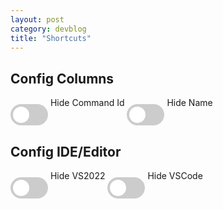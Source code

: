 ```yaml
---
layout: post
category: devblog
title: "Shortcuts"
---
```


<style>
  /* .main-content {
    padding: 3rem 0rem;
  } */

  .hide-com {
      display: none;
  }

  .hide-name {
      display: none;
  }

.switch {
  position: relative;
  display: inline-block;
  width: 60px;
  height: 34px;
}

.switch input { 
  opacity: 0;
  width: 0;
  height: 0;
}

.slider {
  position: absolute;
  cursor: pointer;
  top: 0;
  left: 0;
  right: 0;
  bottom: 0;
  background-color: #ccc;
  -webkit-transition: .4s;
  transition: .4s;
}

.slider:before {
  position: absolute;
  content: "";
  height: 26px;
  width: 26px;
  left: 4px;
  bottom: 4px;
  background-color: white;
  -webkit-transition: .4s;
  transition: .4s;
}

input:checked + .slider {
  background-color: #2196F3;
}

input:focus + .slider {
  box-shadow: 0 0 1px #2196F3;
}

input:checked + .slider:before {
  -webkit-transform: translateX(26px);
  -ms-transform: translateX(26px);
  transform: translateX(26px);
}

/* Rounded sliders */
.slider.round {
  border-radius: 34px;
}

.slider.round:before {
  border-radius: 50%;
}
</style>

## Config Columns 
<label class="switch">
  <input id="com-switch" type="checkbox" />
  <span class="slider round"></span>
</label> Hide Command Id

<label class="switch">
  <input id="name-switch" type="checkbox" />
  <span class="slider round"></span>
</label> Hide Name

## Config IDE/Editor

<label class="switch">
  <input id="ide-vs2022" type="checkbox" value="true" />
  <span class="slider round"></span>
</label> Hide VS2022

<label class="switch">
  <input id="ide-vscode" type="checkbox" value="true" />
  <span class="slider round"></span>
</label> Hide VSCode

<div id="tables"></div>

<script src="/assets/scripts/shortcuts-data.js" />